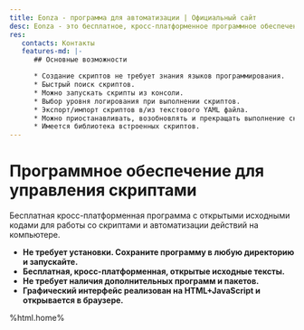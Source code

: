 ```yaml
---
title: Eonza - программа для автоматизации | Официальный сайт
desc: Eonza - это бесплатное, кросс-платформенное программное обеспечение для автоматизации с открытым исходным кодом.
res:
   contacts: Контакты
   features-md: |-
      ## Основные возможности

      * Создание скриптов не требует знания языков программирования.
      * Быстрый поиск скриптов.
      * Можно запускать скрипты из консоли.
      * Выбор уровня логирования при выполнении скриптов.
      * Экспорт/импорт скриптов в/из текстового YAML файла.
      * Можно приостанавливать, возобновлять и прекращать выполнение скрипта.
      * Имеется библиотека встроенных скриптов.
---
```

# Программное обеспечение для управления скриптами

Бесплатная кросс-платформенная программа с открытыми исходными кодами для работы со скриптами и автоматизации действий на компьютере.

* **Не требует установки. Сохраните программу в любую директорию и запускайте.**
* **Бесплатная, кросс-платформенная, открытые исходные тексты.**
* **Не требует наличия дополнительных программ и пакетов.**
* **Графический интерфейс реализован на HTML+JavaScript и открывается в браузере.**

%html.home%
